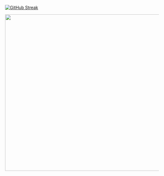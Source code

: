 <a href="https://git.io/streak-stats"><img src="https://streak-stats.demolab.com?user=Mdkaif2782&theme=dark" alt="GitHub Streak" /></a>

<p align="center">  
  <img width="512px" src="https://github-readme-stats.vercel.app/api/top-langs/?username=mdkaif2782&theme=transparent&hide_border=true"/>
</p>
